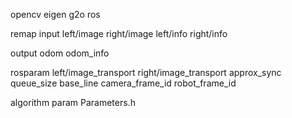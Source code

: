 opencv
eigen
g2o
ros

remap input
left/image
right/image
left/info
right/info

output
odom
odom_info


rosparam
left/image_transport
right/image_transport
approx_sync
queue_size
base_line
camera_frame_id
robot_frame_id

algorithm param
Parameters.h
